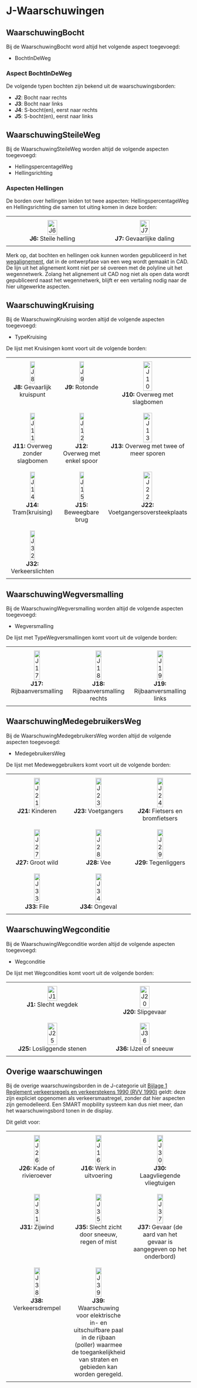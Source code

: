 # J-Waarschuwingen


## WaarschuwingBocht

Bij de WaarschuwingBocht word altijd het volgende aspect toegevoegd:
* BochtInDeWeg 


### Aspect BochtInDeWeg
De volgende typen bochten zijn bekend uit de waarschuwingsborden:
* **J2**: Bocht naar rechts  
* **J3**: Bocht naar links  
* **J4**: S-bocht(en), eerst naar rechts  
* **J5**: S-bocht(en), eerst naar links



## WaarschuwingSteileWeg

Bij de WaarschuwingSteileWeg worden altijd de volgende aspecten toegevoegd:
* HellingspercentageWeg
* Hellingsrichting

### Aspecten Hellingen
De borden over hellingen leiden tot twee aspecten: HellingspercentageWeg en Hellingsrichting die samen tot uiting komen in deze borden:

<table>
        <tr>
            <td>
                <img src="./hoofdstukken/media/J6.png" alt="J6">
                <div><span class="bold">J6:</span> Steile helling</div>
            </td>
            <td>
                <img src="./hoofdstukken/media/J7.png" alt="J7">
                <div><span class="bold">J7:</span> Gevaarlijke daling</div>
            </td>
        </tr>
    </table> 

<aside class="note" >
Merk op, dat bochten en hellingen ook kunnen worden gepubliceerd in het <a href="https://docs.crow.nl/verkeersborden/framework/#wegalignement">wegalignement</a>, dat in de ontwerpfase van een weg wordt gemaakt in CAD. De lijn uit het alignement komt niet per sé overeen met de polyline uit het wegennetwerk. Zolang het alignement uit CAD nog niet als open data wordt gepubliceerd naast het wegennetwerk, blijft er een vertaling nodig naar de hier uitgewerkte aspecten.
</aside>


## WaarschuwingKruising
Bij de WaarschuwingKruising worden altijd de volgende aspecten toegevoegd:
* TypeKruising

De lijst met Kruisingen komt voort uit de volgende borden:
<table>
        <tr>
            <td>
                <img src="./hoofdstukken/media/J8.png" alt="J8">
                <div><span class="bold">J8:</span> Gevaarlijk kruispunt</div>
            </td>
            <td>
                <img src="./hoofdstukken/media/J9.png" alt="J9">
                <div><span class="bold">J9:</span> Rotonde</div>
            </td>
            <td>
                <img src="./hoofdstukken/media/J10.png" alt="J10">
                <div><span class="bold">J10:</span> Overweg met slagbomen</div>
            </td>
        </tr>
        <tr>
            <td>
                <img src="./hoofdstukken/media/J11.png" alt="J11">
                <div><span class="bold">J11:</span> Overweg zonder slagbomen</div>
            </td>
            <td>
                <img src="./hoofdstukken/media/J12.png" alt="J12">
                <div><span class="bold">J12:</span> Overweg met enkel spoor</div>
            </td>
            <td>
                <img src="./hoofdstukken/media/J13.png" alt="J13">
                <div><span class="bold">J13:</span> Overweg met twee of meer sporen</div>
            </td>
        </tr>
        <tr>
            <td>
                <img src="./hoofdstukken/media/J14.png" alt="J14">
                <div><span class="bold">J14:</span> Tram(kruising)</div>
            </td>
            <td>
                <img src="./hoofdstukken/media/J15.png" alt="J15">
                <div><span class="bold">J15:</span> Beweegbare brug</div>
            </td>
            <td>
                <img src="./hoofdstukken/media/J22.png" alt="J22">
                <div><span class="bold">J22:</span> Voetgangersoversteekplaats</div>
            </td>
        </tr>
        <tr>
            <td>
                <img src="./hoofdstukken/media/J32.png" alt="J32">
                <div><span class="bold">J32:</span> Verkeerslichten</div>
            </td>
            <td></td>
            <td></td>
        </tr>
    </table>


## WaarschuwingWegversmalling
Bij de WaarschuwingWegversmalling worden altijd de volgende aspecten toegevoegd:
* Wegversmalling

De lijst met TypeWegversmallingen komt voort uit de volgende borden:
<table>
        <tr>
            <td>
                <img src="./hoofdstukken/media/J17.png" alt="J17">
                <div><span class="bold">J17:</span> Rijbaanversmalling</div>
            </td>
            <td>
                <img src="./hoofdstukken/media/J18.png" alt="J18">
                <div><span class="bold">J18:</span> Rijbaanversmalling rechts</div>
            </td>
            <td>
                <img src="./hoofdstukken/media/J19.png" alt="J19">
                <div><span class="bold">J19:</span> Rijbaanversmalling links</div>
            </td>
        </tr>
    </table>

## WaarschuwingMedegebruikersWeg
Bij de WaarschuwingMedegebruikersWeg worden altijd de volgende aspecten toegevoegd:
* MedegebruikersWeg

De lijst met Medeweggebruikers komt voort uit de volgende borden:
<table>
        <tr>
            <td>
                <img src="./hoofdstukken/media/J21.png" alt="J21">
                <div><span class="bold">J21:</span> Kinderen</div>
            </td>
            <td>
                <img src="./hoofdstukken/media/J23.png" alt="J23">
                <div><span class="bold">J23:</span> Voetgangers</div>
            </td>
            <td>
                <img src="./hoofdstukken/media/J24.png" alt="J24">
                <div><span class="bold">J24:</span> Fietsers en bromfietsers</div>
            </td>
        </tr>
        <tr>
            <td>
                <img src="./hoofdstukken/media/J27.png" alt="J27">
                <div><span class="bold">J27:</span> Groot wild</div>
            </td>
            <td>
                <img src="./hoofdstukken/media/J28.png" alt="J28">
                <div><span class="bold">J28:</span> Vee</div>
            </td>
            <td>
                <img src="./hoofdstukken/media/J29.png" alt="J29">
                <div><span class="bold">J29:</span> Tegenliggers</div>
            </td>
        </tr>
        <tr>
            <td>
                <img src="./hoofdstukken/media/J33.png" alt="J33">
                <div><span class="bold">J33:</span> File</div>
            </td>
            <td>
                <img src="./hoofdstukken/media/J34.png" alt="J34">
                <div><span class="bold">J34:</span> Ongeval</div>
            </td>
            <td></td>
        </tr>
    </table>


## WaarschuwingWegconditie
Bij de WaarschuwingWegconditie worden altijd de volgende aspecten toegevoegd:
* Wegconditie

De lijst met Wegcondities komt voort uit de volgende borden:
    <table>
        <tr>
            <td>
                <img src="./hoofdstukken/media/J1.png" alt="J1">
                <div><span class="bold">J1:</span> Slecht wegdek</div>
            </td>
            <td>
                <img src="./hoofdstukken/media/J20.png" alt="J20">
                <div><span class="bold">J20:</span> Slipgevaar</div>
            </td>
        </tr>
        <tr>
            <td>
                <img src="./hoofdstukken/media/J25.png" alt="J25">
                <div><span class="bold">J25:</span> Losliggende stenen</div>
            </td>
            <td>
                <img src="./hoofdstukken/media/J36.png" alt="J36">
                <div><span class="bold">J36:</span> IJzel of sneeuw</div>
            </td>
        </tr>
    </table>


## Overige waarschuwingen
Bij de overige waarschuwingsborden in de J-categorie uit [Bijlage 1 Reglement verkeersregels en verkeerstekens 1990 (RVV 1990)](https://wetten.overheid.nl/jci1.3:c:BWBR0004825&bijlage=1&z=2023-07-01&g=2023-07-01) geldt: deze zijn expliciet opgenomen als verkeersmaatregel, zonder dat hier aspecten zijn gemodelleerd. Een SMART mopbility systeem kan dus niet meer, dan het waarschuwingsbord tonen in de display. 

Dit geldt voor:

   <style>
        table {
            width: 100%;
            border-collapse: collapse;
            text-align: center;
        }
        td {
            padding: 10px;
            width: 33.33%;
            vertical-align: top;
        }
        img {
            width: 33%;
            height: auto;
        }
        .bold {
            font-weight: bold;
        }
    </style>
 <table>
        <tr>
            <td>
                <img src="./hoofdstukken/media/J26.png" alt="J26">
                <div><span class="bold">J26:</span> Kade of rivieroever</div>
            </td>
            <td>
                <img src="./hoofdstukken/media/J16.png" alt="J16">
                <div><span class="bold">J16:</span> Werk in uitvoering</div>
            </td>
            <td>
                <img src="./hoofdstukken/media/J30.png" alt="J30">
                <div><span class="bold">J30:</span> Laagvliegende vliegtuigen</div>
            </td>
        </tr>
        <tr>
            <td>
                <img src="./hoofdstukken/media/J31.png" alt="J31">
                <div><span class="bold">J31:</span> Zijwind</div>
            </td>
            <td>
                <img src="./hoofdstukken/media/J35.png" alt="J35">
                <div><span class="bold">J35:</span> Slecht zicht door sneeuw, regen of mist</div>
            </td>
            <td>
                <img src="./hoofdstukken/media/J37.png" alt="J37">
                <div><span class="bold">J37:</span> Gevaar (de aard van het gevaar is aangegeven op het onderbord)</div>
            </td>
        </tr>
        <tr>
            <td>
                <img src="./hoofdstukken/media/J38.png" alt="J38">
                <div><span class="bold">J38:</span> Verkeersdrempel</div>
            </td>
            <td>
                <img src="./hoofdstukken/media/J39.png" alt="J39">
                <div><span class="bold">J39:</span> Waarschuwing voor elektrische in- en uitschuifbare paal in de rijbaan (poller) waarmee de toegankelijkheid van straten en gebieden kan worden geregeld.</div>
            </td>
            <td></td>
        </tr>
    </table>









